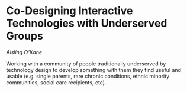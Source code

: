 
# Co-Designing Interactive Technologies with Underserved Groups

_Aisling O'Kane_

Working with a community of people traditionally underserved by
technology design to develop something with them they find useful and
usable (e.g. single parents, rare chronic conditions, ethnic minority
communities, social care recipients, etc).